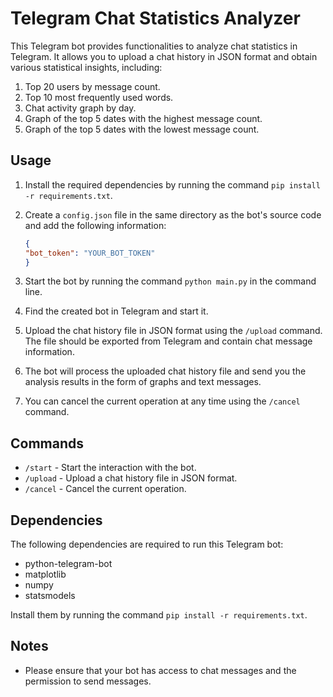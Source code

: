 # Telegram Chat Statistics Analyzer

This Telegram bot provides functionalities to analyze chat statistics in Telegram. It allows you to upload a chat history in JSON format and obtain various statistical insights, including:

1. Top 20 users by message count.
2. Top 10 most frequently used words.
3. Chat activity graph by day.
4. Graph of the top 5 dates with the highest message count.
5. Graph of the top 5 dates with the lowest message count.

## Usage

1. Install the required dependencies by running the command `pip install -r requirements.txt`.

2. Create a `config.json` file in the same directory as the bot's source code and add the following information:

    ```json
    {
    "bot_token": "YOUR_BOT_TOKEN"
    }
    ```

3. Start the bot by running the command `python main.py` in the command line.

4. Find the created bot in Telegram and start it.

5. Upload the chat history file in JSON format using the `/upload` command. The file should be exported from Telegram and contain chat message information.

6. The bot will process the uploaded chat history file and send you the analysis results in the form of graphs and text messages.

7. You can cancel the current operation at any time using the `/cancel` command.

## Commands

- `/start` - Start the interaction with the bot.
- `/upload` - Upload a chat history file in JSON format.
- `/cancel` - Cancel the current operation.

## Dependencies

The following dependencies are required to run this Telegram bot:

- python-telegram-bot
- matplotlib
- numpy
- statsmodels

Install them by running the command `pip install -r requirements.txt`.

## Notes

- Please ensure that your bot has access to chat messages and the permission to send messages.
